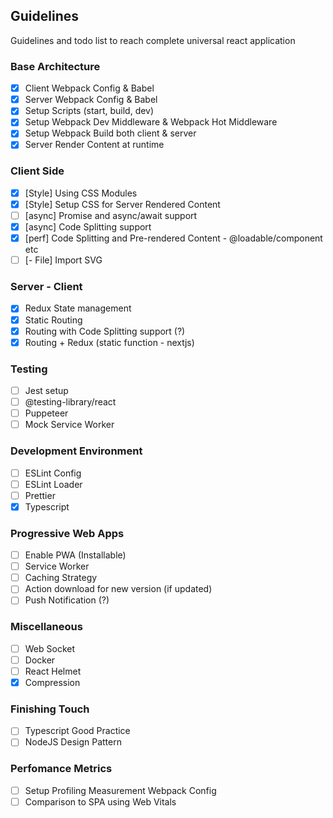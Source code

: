 ## Guidelines

Guidelines and todo list to reach complete universal react application

### Base Architecture

- [x] Client Webpack Config & Babel
- [x] Server Webpack Config & Babel
- [x] Setup Scripts (start, build, dev)
- [x] Setup Webpack Dev Middleware & Webpack Hot Middleware
- [x] Setup Webpack Build both client & server
- [x] Server Render Content at runtime

### Client Side

- [x] [Style] Using CSS Modules
- [x] [Style] Setup CSS for Server Rendered Content
- [ ] [async] Promise and async/await support
- [x] [async] Code Splitting support
- [x] [perf] Code Splitting and Pre-rendered Content - @loadable/component etc
- [ ] [- File] Import SVG

### Server - Client

- [x] Redux State management
- [x] Static Routing
- [x] Routing with Code Splitting support (?)
- [x] Routing + Redux (static function - nextjs)

### Testing

- [ ] Jest setup
- [ ] @testing-library/react
- [ ] Puppeteer
- [ ] Mock Service Worker

### Development Environment

- [ ] ESLint Config
- [ ] ESLint Loader
- [ ] Prettier
- [x] Typescript

### Progressive Web Apps

- [ ] Enable PWA (Installable)
- [ ] Service Worker
- [ ] Caching Strategy
- [ ] Action download for new version (if updated)
- [ ] Push Notification (?)

### Miscellaneous

- [ ] Web Socket
- [ ] Docker
- [ ] React Helmet
- [x] Compression

### Finishing Touch

- [ ] Typescript Good Practice
- [ ] NodeJS Design Pattern

### Perfomance Metrics

- [ ] Setup Profiling Measurement Webpack Config
- [ ] Comparison to SPA using Web Vitals
